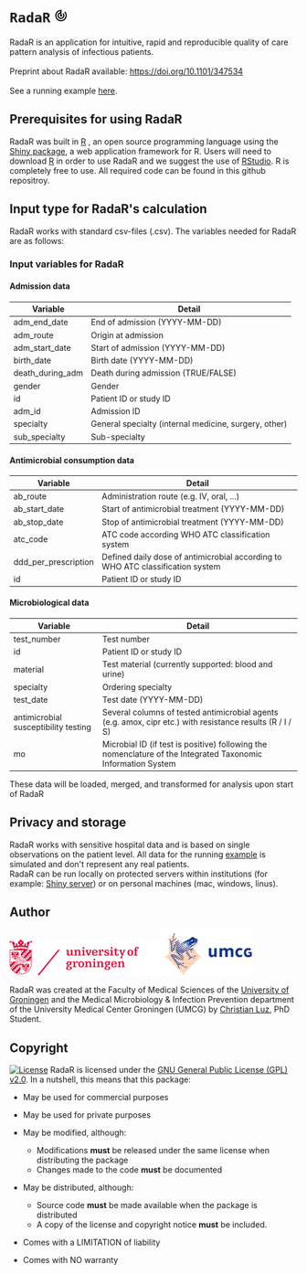 # `RadaR` ![logo_radar](man/figures/radar.png)
RadaR is an application for intuitive, rapid and reproducible quality of care pattern analysis of infectious patients.
<br>
<br>
Preprint about RadaR available: https://doi.org/10.1101/347534
<br>
<br>
See a running example [here](https://ceefluz.shinyapps.io/radar/).

## Prerequisites for using RadaR
RadaR was built in [R](https://www.r-project.org) , an open source programming language using the [Shiny package](https://shiny.rstudio.com), a web application framework for R. Users will need to download [R](https://cran.uni-muenster.de/) in order to use RadaR and we suggest the use of [RStudio](https://www.rstudio.com). R is completely free to use. All required code can be found in this github repositroy.

## Input type for RadaR's calculation
RadaR works with standard csv-files (.csv). The variables needed for RadaR are as follows:


### Input variables for **RadaR**
#### Admission data
| Variable             	| Detail                                                                           	|
|----------------------	|----------------------------------------------------------------------------------	|
| adm_end_date | End of admission (YYYY-MM-DD)   |
| adm_route | Origin at admission |
| adm_start_date | Start of admission (YYYY-MM-DD)  |
| birth_date | Birth date (YYYY-MM-DD)  |
| death_during_adm | Death during admission (TRUE/FALSE) |
| gender | Gender |
| id | Patient ID or study ID |
| adm_id | Admission ID |
| specialty | General specialty (internal medicine, surgery, other) |
| sub_specialty | Sub-specialty |

#### Antimicrobial consumption data
| Variable             	| Detail                                                                           	|
|----------------------	|----------------------------------------------------------------------------------	|
| ab_route | Administration route (e.g. IV, oral, ...) |
| ab_start_date| Start of antimicrobial treatment (YYYY-MM-DD) |
| ab_stop_date| Stop of antimicrobial treatment (YYYY-MM-DD) |
| atc_code| ATC code according WHO ATC classification system |
| ddd_per_prescription| Defined daily dose of antimicrobial according to WHO ATC classification system |
| id| Patient ID or study ID  |

#### Microbiological data
| Variable             	| Detail                                                                           	|
|----------------------	|----------------------------------------------------------------------------------	|
| test_number | Test number |
| id | Patient ID or study ID |
| material | Test material (currently supported: blood and urine) |
| specialty | Ordering specialty |
| test_date  | Test date (YYYY-MM-DD) |
| antimicrobial susceptibility testing | Several columns of tested antimicrobial agents (e.g. amox, cipr etc.) with resistance results (R / I / S) |
| mo | Microbial ID (if test is positive) following the nomenclature of the Integrated Taxonomic Information System

These data will be loaded, merged, and transformed for analysis upon start of RadaR

## Privacy and storage
RadaR works with sensitive hospital data and is based on single observations on the patient level. All data for the running [example](https://ceefluz.shinyapps.io/radar/) is simulated and don't represent any real patients. 
<br>
RadaR can be run locally on protected servers within institutions (for example: [Shiny server](https://www.rstudio.com/products/shiny/shiny-server/)) or on personal machines (mac, windows, linus).

## Author

![logo_uni](man/figures/logo_en.png)![logo_umcg](man/figures/logo_umcg.png)

RadaR was created at the Faculty of Medical Sciences of the [University of Groningen](https://www.rug.nl/) and the Medical Microbiology & Infection Prevention department of the University Medical Center Groningen (UMCG) by [Christian Luz](https://www.rug.nl/staff/c.f.luz/), PhD Student.

## Copyright
[![License](https://img.shields.io/badge/Licence-GPL%20v2.0-orange.svg)](https://github.com/ceefluz/radar/blob/master/LICENSE)
RadaR is licensed under the [GNU General Public License (GPL) v2.0](https://github.com/ceefluz/radar/blob/master/LICENSE). In a nutshell, this means that this package:

- May be used for commercial purposes

- May be used for private purposes

- May be modified, although:

  - Modifications **must** be released under the same license when distributing the package
  - Changes made to the code **must** be documented

- May be distributed, although:

  - Source code **must** be made available when the package is distributed
  - A copy of the license and copyright notice **must** be included.

- Comes with a LIMITATION of liability

- Comes with NO warranty
